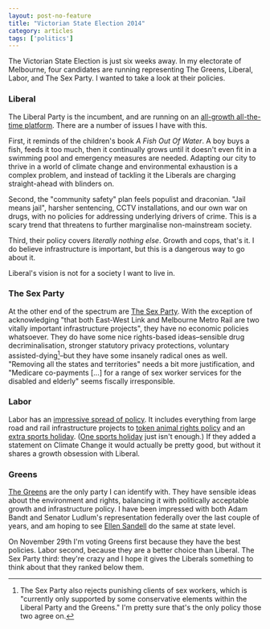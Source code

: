 ```yaml
---
layout: post-no-feature
title: "Victorian State Election 2014"
category: articles
tags: ['politics']
---
```


The Victorian State Election is just six weeks away. In my electorate of Melbourne, four candidates are running representing The Greens, Liberal,
Labor, and The Sex Party. I wanted to take a look at their policies.

### Liberal

The Liberal Party is the incumbent, and are running on an [all-growth all-the-time
platform][lib-platform]. There are a number of issues I have with this.

First, it reminds of the children's book _A Fish Out Of Water_. A boy buys a
fish, feeds it too much, then it continually grows until it doesn't even fit in
a swimming pool and emergency measures are needed. Adapting our city to thrive
in a world of climate change and environmental exhaustion is a complex
problem, and instead of tackling it the Liberals are charging straight-ahead
with blinders on.

Second, the "community safety" plan feels populist and draconian. "Jail means
jail", harsher sentencing, CCTV installations, and our own war on drugs, with
no policies for addressing underlying drivers of crime. This is a scary trend
that threatens to further marginalise non-mainstream society.

Third, their policy covers _literally nothing else_. Growth and cops, that's
it. I do believe infrastructure is important, but this is a dangerous way to go
about it.

Liberal's vision is not for a society I want to live in.

### The Sex Party

At the other end of the spectrum are [The Sex Party][sp-platform]. With the
exception of acknowledging "that both East-West Link and Melbourne Metro Rail
are two vitally important infrastructure projects", they have no economic
policies whatsoever. They do have some nice rights-based ideas–sensible drug
decriminalisation, stronger statutory privacy protections, voluntary
assisted-dying[^1]–but they have some insanely radical ones as well. "Removing all
the states and territories" needs a bit more justification, and "Medicare
co-payments [...] for a range of sex worker services for the disabled and
elderly" seems fiscally irresponsible.

[^1]: The Sex Party also rejects punishing clients of sex workers, which is "currently only supported by some conservative elements within the Liberal Party and the Greens." I'm pretty sure that's the only policy those two agree on.

### Labor

Labor has an [impressive spread of policy][labour-platform]. It includes everything from large road and rail infrastructure projects to [token animal rights policy][labour-animals] and an [extra sports holiday][labour-sports]. ([One sports holiday][melbourne-cup] just isn't enough.) If they added a statement on Climate Change it would actually be pretty good, but without it shares a growth obsession with Liberal.

### Greens

[The Greens][greens-platform] are the only party I can identify with. They have
sensible ideas about the environment and rights, balancing it with politically
acceptable growth and infrastructure policy. I have been impressed with both
Adam Bandt and Senator Ludlum's representation federally over the last couple
of years, and am hoping to see [Ellen
Sandell](http://www.ellensandell.com/policies) do the same at state level.

On November 29th I'm voting Greens first because they have the best policies.
Labor second, because they are a better choice than Liberal. The Sex Party
third: they're crazy and I hope it gives the Liberals something to think about
that they ranked below them.

[sp-platform]: https://www.sexparty.org.au/policies/victorian-policy.html
[lib-platform]: http://vic.liberal.org.au/#OurPlan
[labour-platform]: http://www.danielandrews.com.au/policies/
[labour-animals]: http://www.danielandrews.com.au/policy/labor-to-crack-down-on-puppy-farms/
[labour-sports]: http://www.danielandrews.com.au/policy/grand-final-friday/
[melbourne-cup]: https://en.wikipedia.org/wiki/Melbourne_Cup#Public_holiday
[greens-platform]: http://www.ellensandell.com/policies
